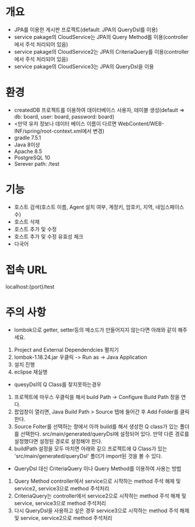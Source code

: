 # 개요
* JPA를 이용한 게시판 프로젝트(default: JPA의 QueryDsl를 이용)
* service pakage의 CloudService는 JPA의 Query Method를 이용(controller에서 주석 처리되어 있음)
* service pakage의 CloudService2는 JPA의 CriteriaQuery를 이용(controller에서 주석 처리되어 있음)
* service pakage의 CloudService3는 JPA의 QueryDsl을 이용

# 환경
* createdDB 프로젝트를 이용하여 데이터베이스 사용자, 테이블 생성(default => db: board, user: board, password: board)
* <만약 유저 정보나 데이터 베이스 이름이 다르면 WebContent/WEB-INF/spring/root-context.xml에서 변경)
* gradle 7.5.1
* Java 8이상
* Apache 8.5
* PostgreSQL 10
* Serever path: /test

# 기능
 - 호스트 검색(호스트 이름, Agent 설치 여부, 계정키, 암호키, 지역, 네임스페이스 수)
 - 호스트 삭제
 - 호스트 추가 및 수정
 - 호스트 추가 및 수정 유효성 체크
 - 다국어

# 접속 URL
localhost:{port}/test

# 주의 사항
* lombok으로 getter, setter등의 메소드가 만들어지지 않는다면 아래와 같이 해주세요.
 1. Project and External Dependendcies 펼치기
 2. lombok-1.18.24.jar 우클릭 -> Run as -> Java Application
 3. 설치 진행
 4. eclipse 재실행

* quesyDsl의 Q Class를 찾지못하는경우
 1. 프로젝트에 마우스 우클릭을 해서 build Path -> Configure Build Path 창을 연다.
 2. 팝업창이 열리면, Java Build Path > Source 탭에 들어간 후 Add Folder를 클릭한다.
 3. Source Folter를 선택하는 창에서 아까 build를 해서 생성한 Q class가 있는 폴더를 선택한다. src/main/generated/queryDsl에 설정되어 있다. 만약 다른 경로를 설정했다면 설정된 경로로 설정해야 한다.
 4. buildPath 설정을 모두 마치면 아래와 깉으 프로젝트에 Q Class가 있는 'src/main/generated/queryDsl' 폴더가 import된 것을 볼 수 있다.

* QueryDsl 대신 CriteriaQuery 이나 Query Method를 이용하여 사용는 방법
1. Query Method controller에서 service으로 시작하는 method 주석 해제 및 service2, service3으로 method 주석처리
2. CriteriaQuery는 controller에서 service2으로 시작하는 method 주석 해제 및 service, service3으로 method 주석처리
3. 다시 QueryDsl을 사용하고 싶은 경우 service3으로 시작하는 method 주석 해제 및 service, service2으로 method 주석처리
